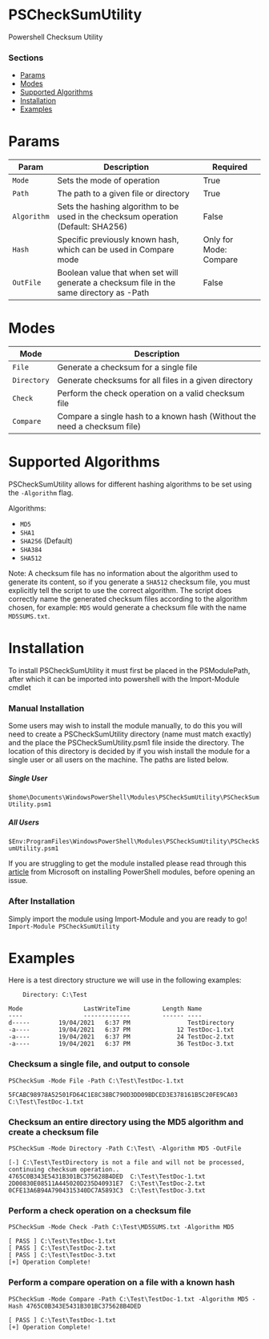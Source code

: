 # PSCheckSumUtility
Powershell Checksum Utility

### Sections
- [Params](https://github.com/0xDAWS/PSCheckSumUtility#params)
- [Modes](https://github.com/0xDAWS/PSCheckSumUtility#modes)
- [Supported Algorithms](https://github.com/0xDAWS/PSCheckSumUtility#supported-algorithms)
- [Installation](https://github.com/0xDAWS/PSCheckSumUtility#installation)
- [Examples](https://github.com/0xDAWS/PSCheckSumUtility#examples)

# Params
| Param | Description | Required |
| --- | --- | --- |
| `Mode` | Sets the mode of operation | True |
| `Path` | The path to a given file or directory | True |
| `Algorithm` | Sets the hashing algorithm to be used in the checksum operation (Default: SHA256) | False |
| `Hash` | Specific previously known hash, which can be used in Compare mode | Only for Mode: Compare | 
| `OutFile` | Boolean value that when set will generate a checksum file in the same directory as -Path | False |

# Modes
| Mode | Description |
| --- | --- |
| `File` | Generate a checksum for a single file |
| `Directory` | Generate checksums for all files in a given directory |
| `Check` | Perform the check operation on a valid checksum file |
| `Compare` | Compare a single hash to a known hash (Without the need a checksum file) |

# Supported Algorithms
PSCheckSumUtility allows for different hashing algorithms to be set using the `-Algorithm` flag. 

Algorithms: 
- `MD5`
- `SHA1`
- `SHA256` (Default)
- `SHA384`
- `SHA512` 

Note: A checksum file has no information about the algorithm used to generate its content, so if you generate a `SHA512` checksum file, you must explicitly tell the script to use the correct algorithm. The script does correctly name the generated checksum files according to the algorithm chosen, for example: `MD5` would generate a checksum file with the name `MD5SUMS.txt`.

# Installation
To install PSCheckSumUtility it must first be placed in the PSModulePath, after which it can be imported into powershell with the Import-Module cmdlet

### Manual Installation
Some users may wish to install the module manually, to do this you will need to create a PSCheckSumUtility directory (name must match exactly) and the place the PSCheckSumUtility.psm1 file inside the directory. The location of this directory is decided by if you wish install the module for a single user or all users on the machine. The paths are listed below.

##### Single User
```$home\Documents\WindowsPowerShell\Modules\PSCheckSumUtility\PSCheckSumUtility.psm1```

##### All Users
```$Env:ProgramFiles\WindowsPowerShell\Modules\PSCheckSumUtility\PSCheckSumUtility.psm1```

If you are struggling to get the module installed please read through this [article](https://docs.microsoft.com/en-us/powershell/scripting/developer/module/installing-a-powershell-module?view=powershell-7.1) from Microsoft on installing PowerShell modules, before opening an issue.

### After Installation
Simply import the module using Import-Module and you are ready to go!
`Import-Module PSCheckSumUtility`

# Examples
Here is a test directory structure we will use in the following examples:
```
    Directory: C:\Test

Mode                 LastWriteTime         Length Name
----                 -------------         ------ ----
d-----        19/04/2021   6:37 PM                TestDirectory
-a----        19/04/2021   6:37 PM             12 TestDoc-1.txt
-a----        19/04/2021   6:37 PM             24 TestDoc-2.txt
-a----        19/04/2021   6:37 PM             36 TestDoc-3.txt
```

### Checksum a single file, and output to console 
```
PSCheckSum -Mode File -Path C:\Test\TestDoc-1.txt

5FCABC98978A52501FD64C1E8C38BC790D3DD09BDCED3E378161B5C20FE9CA03  C:\Test\TestDoc-1.txt
```

### Checksum an entire directory using the MD5 algorithm and create a checksum file
```
PSCheckSum -Mode Directory -Path C:\Test\ -Algorithm MD5 -OutFile

[-] C:\Test\TestDirectory is not a file and will not be processed, continuing checksum operation..
4765C0B343E5431B301BC375628B4DED  C:\Test\TestDoc-1.txt
2D00830E08511A445020D235D40931E7  C:\Test\TestDoc-2.txt
0CFE13A6B94A7904315340DC7A5893C3  C:\Test\TestDoc-3.txt
```

### Perform a check operation on a checksum file
```
PSCheckSum -Mode Check -Path C:\Test\MD5SUMS.txt -Algorithm MD5

[ PASS ] C:\Test\TestDoc-1.txt
[ PASS ] C:\Test\TestDoc-2.txt
[ PASS ] C:\Test\TestDoc-3.txt
[+] Operation Complete!
```

### Perform a compare operation on a file with a known hash
```
PSCheckSum -Mode Compare -Path C:\Test\TestDoc-1.txt -Algorithm MD5 -Hash 4765C0B343E5431B301BC375628B4DED

[ PASS ] C:\Test\TestDoc-1.txt
[+] Operation Complete!
```
